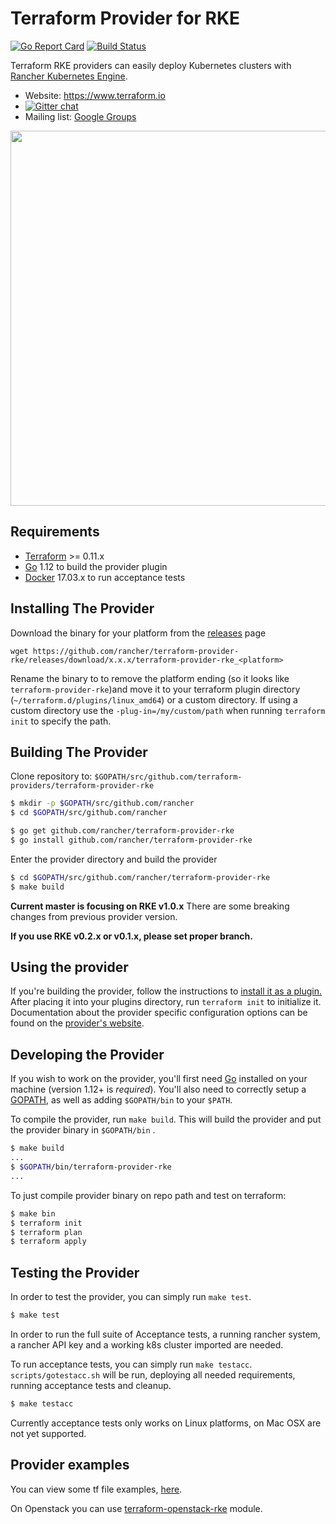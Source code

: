 Terraform Provider for RKE
==================================

[![Go Report Card](https://goreportcard.com/badge/github.com/rancher/terraform-provider-rke)](https://goreportcard.com/report/github.com/rancher/terraform-provider-rke) [![Build Status](https://drone-publish.rancher.io/api/badges/rancher/terraform-provider-rke/status.svg)](https://drone-publish.rancher.io/rancher/terraform-provider-rke)

Terraform RKE providers can easily deploy Kubernetes clusters with [Rancher Kubernetes Engine](https://github.com/rancher/rke).  

- Website: https://www.terraform.io
- [![Gitter chat](https://badges.gitter.im/hashicorp-terraform/Lobby.png)](https://gitter.im/hashicorp-terraform/Lobby)
- Mailing list: [Google Groups](http://groups.google.com/group/terraform-tool)

<img src="https://cdn.rawgit.com/hashicorp/terraform-website/master/content/source/assets/images/logo-hashicorp.svg" width="600px">

Requirements
------------

- [Terraform](https://www.terraform.io/downloads.html) >= 0.11.x
- [Go](https://golang.org/doc/install) 1.12 to build the provider plugin
- [Docker](https://docs.docker.com/install/) 17.03.x to run acceptance tests

Installing The Provider
-----------------------

Download the binary for your platform from the [releases](https://github.com/rancher/terraform-provider-rke/releases) page

```
wget https://github.com/rancher/terraform-provider-rke/releases/download/x.x.x/terraform-provider-rke_<platform>
```

Rename the binary to to remove the platform ending (so it looks like `terraform-provider-rke`)and move it to your terraform plugin directory (`~/terraform.d/plugins/linux_amd64`) or a custom directory. If using a custom directory use the `-plug-in=/my/custom/path` when running `terraform init` to specify the path.

Building The Provider
---------------------

Clone repository to: `$GOPATH/src/github.com/terraform-providers/terraform-provider-rke`

```sh
$ mkdir -p $GOPATH/src/github.com/rancher
$ cd $GOPATH/src/github.com/rancher

$ go get github.com/rancher/terraform-provider-rke
$ go install github.com/rancher/terraform-provider-rke
```

Enter the provider directory and build the provider

```sh
$ cd $GOPATH/src/github.com/rancher/terraform-provider-rke
$ make build
```

**Current master is focusing on RKE v1.0.x** There are some breaking changes from previous provider version.

**If you use RKE v0.2.x or v0.1.x, please set proper branch.**

Using the provider
------------------

If you're building the provider, follow the instructions to [install it as a plugin.](https://www.terraform.io/docs/plugins/basics.html#installing-a-plugin) After placing it into your plugins directory,  run `terraform init` to initialize it. Documentation about the provider specific configuration options can be found on the [provider's website](https://www.terraform.io/docs/providers/rke/index.html).

Developing the Provider
-----------------------

If you wish to work on the provider, you'll first need [Go](http://www.golang.org) installed on your machine (version 1.12+ is *required*). You'll also need to correctly setup a [GOPATH](http://golang.org/doc/code.html#GOPATH), as well as adding `$GOPATH/bin` to your `$PATH`.

To compile the provider, run `make build`. This will build the provider and put the provider binary in `$GOPATH/bin` .

```sh
$ make build
...
$ $GOPATH/bin/terraform-provider-rke
...
```

To just compile provider binary on repo path and test on terraform:

```sh
$ make bin
$ terraform init
$ terraform plan
$ terraform apply
```

Testing the Provider
--------------------

In order to test the provider, you can simply run `make test`.

```sh
$ make test
```

In order to run the full suite of Acceptance tests, a running rancher system, a rancher API key and a working k8s cluster imported are needed.

To run acceptance tests, you can simply run `make testacc`. `scripts/gotestacc.sh` will be run, deploying all needed requirements, running acceptance tests and cleanup.

```sh
$ make testacc
```

Currently acceptance tests only works on Linux platforms, on Mac OSX are not yet supported.

Provider examples
-----------------

You can view some tf file examples, [here](examples).

On Openstack you can use [terraform-openstack-rke](https://github.com/remche/terraform-openstack-rke) module.
